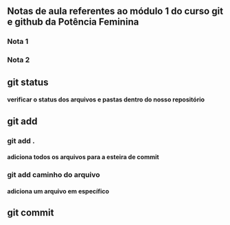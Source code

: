 ## Notas de aula referentes ao módulo 1 do curso git e github da Potência Feminina

### Nota 1

### Nota 2

## git status

#### verificar o status dos arquivos e pastas dentro do nosso repositório

## git add

### git add . 

#### adiciona todos os arquivos para a esteira de commit

### git add caminho do arquivo

#### adiciona um arquivo em específico

## git commit









